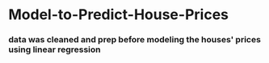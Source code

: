 # Model-to-Predict-House-Prices
### data was cleaned and prep before modeling the houses' prices using linear regression 
